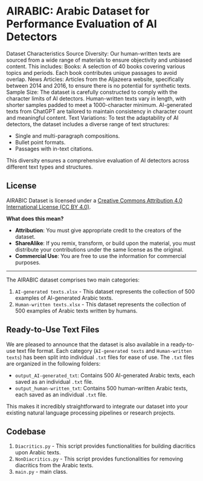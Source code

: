 # AIRABIC: Arabic Dataset for Performance Evaluation of AI Detectors

Dataset Characteristics
Source Diversity: Our human-written texts are sourced from a wide range of materials to ensure objectivity and unbiased content. This includes:
Books: A selection of 40 books covering various topics and periods. Each book contributes unique passages to avoid overlap.
News Articles: Articles from the Aljazeera website, specifically between 2014 and 2016, to ensure there is no potential for synthetic texts.
Sample Size: The dataset is carefully constructed to comply with the character limits of AI detectors. Human-written texts vary in length, with shorter samples padded to meet a 1000-character minimum. AI-generated texts from ChatGPT are tailored to maintain consistency in character count and meaningful content.
Text Variations: To test the adaptability of AI detectors, the dataset includes a diverse range of text structures:
* Single and multi-paragraph compositions.
* Bullet point formats.
* Passages with in-text citations.

This diversity ensures a comprehensive evaluation of AI detectors across different text types and structures.

## License
AIRABIC Dataset is licensed under a [Creative Commons Attribution 4.0 International License (CC BY 4.0)](https://creativecommons.org/licenses/by/4.0/).

**What does this mean?**
- **Attribution**: You must give appropriate credit to the creators of the dataset.
- **ShareAlike**: If you remix, transform, or build upon the material, you must distribute your contributions under the same license as the original.
- **Commercial Use**: You are free to use the information for commercial purposes.

---

The AIRABIC dataset comprises two main categories:

1. `AI-generated texts.xlsx` - This dataset represents the collection of 500 examples of AI-generated Arabic texts.
2. `Human-written texts.xlsx` - This dataset represents the collection of 500 examples of Arabic texts written by humans.

## Ready-to-Use Text Files
We are pleased to announce that the dataset is also available in a ready-to-use text file format. Each category (`AI-generated texts` and `Human-written texts`) has been split into individual `.txt` files for ease of use. The `.txt` files are organized in the following folders:

- `output_AI-generated_txt`: Contains 500 AI-generated Arabic texts, each saved as an individual `.txt` file.
- `output_human-written_txt`: Contains 500 human-written Arabic texts, each saved as an individual `.txt` file.

This makes it incredibly straightforward to integrate our dataset into your existing natural language processing pipelines or research projects.

## Codebase

1. `Diacritics.py` - This script provides functionalities for building diacritics upon Arabic texts.
2. `NonDiacritics.py` - This script provides functionalities for removing diacritics from the Arabic texts.
3. `main.py` - main class.
